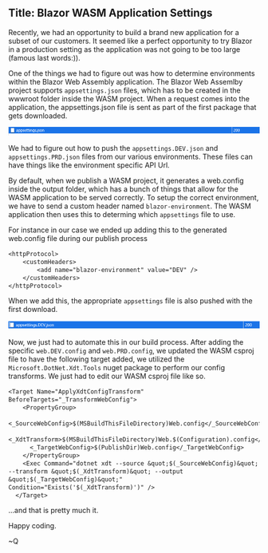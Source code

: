 ﻿Title: Blazor WASM Application Settings
---

Recently, we had an opportunity to build a brand new application for a subset of our customers. It seemed like a perfect opportunity to try Blazor in a production setting as the application was not going to be too large (famous last words:)).

One of the things we had to figure out was how to determine environments within the Blazor Web Assembly application. The Blazor Web Assemlby project supports `appsettings.json` files, which has to be created in the wwwroot folder inside the WASM project. When a request comes into the application, the appsettings.json file is sent as part of the first package that gets downloaded. 

![File](../file.png)

We had to figure out how to push the `appsettings.DEV.json` and `appsettings.PRD.json` files from our various environments. These files can have things like the environment specific API Url.

By default, when we publish a WASM project, it generates a web.config inside the output folder, which has a bunch of things that allow for the WASM application to be served correctly. To setup the correct environment, we have to send a custom header named `blazor-environment`. The WASM application then uses this to determing which `appsettings` file to use. 

For instance in our case we ended up adding this to the generated web.config file during our publish process

```
<httpProtocol>
    <customHeaders>
        <add name="blazor-environment" value="DEV" />
    </customHeaders>
</httpProtocol>
```

When we add this, the appropriate `appsettings` file is also pushed with the first download.

![File2](../file2.png)

Now, we just had to automate this in our build process. After adding the specific `web.DEV.config` and `web.PRD.config`, we updated the WASM csproj file to have the following target added, we utilized the `Microsoft.DotNet.Xdt.Tools` nuget package to perform our config transforms. We just had to edit our WASM csproj file like so. 

```
<Target Name="ApplyXdtConfigTransform" BeforeTargets="_TransformWebConfig">
    <PropertyGroup>
      <_SourceWebConfig>$(MSBuildThisFileDirectory)Web.config</_SourceWebConfig>
      <_XdtTransform>$(MSBuildThisFileDirectory)Web.$(Configuration).config</_XdtTransform>
      <_TargetWebConfig>$(PublishDir)Web.config</_TargetWebConfig>
    </PropertyGroup>
    <Exec Command="dotnet xdt --source &quot;$(_SourceWebConfig)&quot; --transform &quot;$(_XdtTransform)&quot; --output &quot;$(_TargetWebConfig)&quot;" Condition="Exists('$(_XdtTransform)')" />
  </Target>
```

...and that is pretty much it.

Happy coding. 

~Q